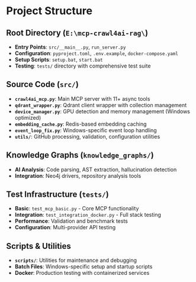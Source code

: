 # Project Structure

## Root Directory (`E:\mcp-crawl4ai-rag\`)
- **Entry Points**: `src/__main__.py`, `run_server.py`
- **Configuration**: `pyproject.toml`, `.env.example`, `docker-compose.yaml`
- **Setup Scripts**: `setup.bat`, `start.bat`
- **Testing**: `tests/` directory with comprehensive test suite

## Source Code (`src/`)
- **`crawl4ai_mcp.py`**: Main MCP server with 11+ async tools
- **`qdrant_wrapper.py`**: Qdrant client wrapper with collection management
- **`device_manager.py`**: GPU detection and memory management (Windows optimized)
- **`embedding_cache.py`**: Redis-based embedding caching
- **`event_loop_fix.py`**: Windows-specific event loop handling
- **`utils/`**: GitHub processing, validation, configuration utilities

## Knowledge Graphs (`knowledge_graphs/`)
- **AI Analysis**: Code parsing, AST extraction, hallucination detection
- **Integration**: Neo4j drivers, repository analysis tools

## Test Infrastructure (`tests/`)
- **Basic**: `test_mcp_basic.py` - Core MCP functionality
- **Integration**: `test_integration_docker.py` - Full stack testing
- **Performance**: Validation and benchmark tests
- **Configuration**: Multi-provider API testing

## Scripts & Utilities
- **`scripts/`**: Utilities for maintenance and debugging
- **Batch Files**: Windows-specific setup and startup scripts
- **Docker**: Production testing with containerized services